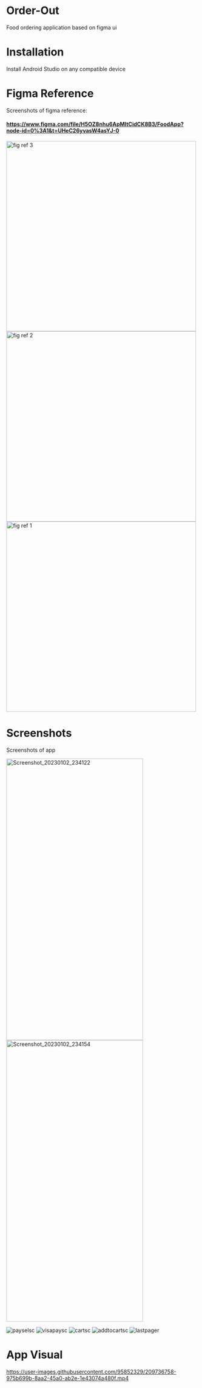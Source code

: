 # Order-Out
Food ordering application based on figma ui



# Installation
Install Android Studio on any compatible device

# Figma Reference
Screenshots of figma reference:
#### https://www.figma.com/file/H5OZ8nhu6ApMItCidCK8B3/FoodApp?node-id=0%3A1&t=UHeC26yvasW4asYJ-0

<img width="500" alt="fig ref 3" src="https://user-images.githubusercontent.com/95852329/209736141-07612709-3de6-4a6c-806b-4a361ea62707.png">

<img width="500" alt="fig ref 2" src="https://user-images.githubusercontent.com/95852329/209736152-ee22b1f9-d8f8-4c9c-b2ea-85e889e72d1f.png">

<img width="500" alt="fig ref 1" src="https://user-images.githubusercontent.com/95852329/209736155-758947f5-d15e-4839-adbe-8fe5163e95fb.png">


# Screenshots
Screenshots of app

<img alt="Screenshot_20230102_234122" height="740" src="https://user-images.githubusercontent.com/95852329/210286995-59f7b99b-098e-4803-9454-674b5cd7f7a8.png" width="360"/>  <img alt="Screenshot_20230102_234154" height="740" src="https://user-images.githubusercontent.com/95852329/210286978-c79fa9f7-0270-433d-8fd6-d217946e0dcb.png" width="360"/>


![payselsc](https://user-images.githubusercontent.com/95852329/212491808-5efec0b8-757d-4c83-b88e-d88916a70543.png)
![visapaysc](https://user-images.githubusercontent.com/95852329/212491813-54c03670-e193-4e56-b6d9-3e3a271b4c04.png)
![cartsc](https://user-images.githubusercontent.com/95852329/212491814-8eed9909-a401-44aa-bd20-22fb3407cab2.png)
![addtocartsc](https://user-images.githubusercontent.com/95852329/212491819-eb97fcaf-3192-43d9-b8b3-0b63f7ebfb79.png)
![lastpager](https://user-images.githubusercontent.com/95852329/212491834-83451947-5235-4a61-a5c4-febdf14ea9e9.png)




# App Visual
https://user-images.githubusercontent.com/95852329/209736758-975b699b-8aa2-45a0-ab2e-1e43074a480f.mp4





